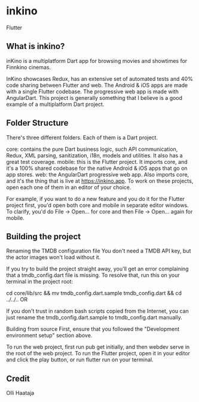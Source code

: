 # inkino 
Flutter

## What is inkino?
inKino is a multiplatform Dart app for browsing movies and showtimes for Finnkino cinemas.

InKino showcases Redux, has an extensive set of automated tests and 40% code sharing between Flutter and web. The Android & iOS apps are made with a single Flutter codebase. The progressive web app is made with AngularDart. This project is generally something that I believe is a good example of a multiplatform Dart project.

## Folder Structure
There's three different folders. Each of them is a Dart project.

core: contains the pure Dart business logic, such API communication, Redux, XML parsing, sanitization, i18n, models and utilities. It also has a great test coverage.
mobile: this is the Flutter project. It imports core, and it's a 100% shared codebase for the native Android & iOS apps that go on app stores.
web: the AngularDart progressive web app. Also imports core, and it's the thing that is live at https://inkino.app.
To work on these projects, open each one of them in an editor of your choice.

For example, if you want to do a new feature and you do it for the Flutter project first, you'd open both core and mobile in separate editor windows. To clarify, you'd do File -> Open... for core and then File -> Open... again for mobile.

## Building the project
Renaming the TMDB configuration file
You don't need a TMDB API key, but the actor images won't load without it.

If you try to build the project straight away, you'll get an error complaining that a tmdb_config.dart file is missing. To resolve that, run this on your terminal in the project root:

cd core/lib/src && mv tmdb_config.dart.sample tmdb_config.dart && cd ../../..
OR

If you don't trust in random bash scripts copied from the Internet, you can just rename the tmdb_config.dart.sample to tmdb_config.dart manually.

Building from source
First, ensure that you followed the "Development environment setup" section above.

To run the web project, first run pub get initially, and then webdev serve in the root of the web project.
To run the Flutter project, open it in your editor and click the play button, or run flutter run on your terminal.

## Credit
Olli Haataja
